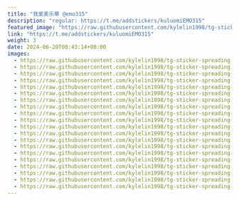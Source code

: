 ```yaml
---
title: "我爱美乐蒂 @emo315"
description: "regular: https://t.me/addstickers/kuluomiEMO315"
featured_image: "https://raw.githubusercontent.com/kylelin1998/tg-sticker-spreading-worldwide-images/main/img/8b4bc593-8bf0-4aef-8164-f095e99b7c40.jpg"
link: "https://t.me/addstickers/kuluomiEMO315"
weight: 3
date: 2024-06-20T08:43:14+08:00
images:
  - https://raw.githubusercontent.com/kylelin1998/tg-sticker-spreading-worldwide-images/main/img/8b4bc593-8bf0-4aef-8164-f095e99b7c40.jpg
  - https://raw.githubusercontent.com/kylelin1998/tg-sticker-spreading-worldwide-images/main/img/5d54c9b0-54e1-410e-86b0-d723529f42e9.jpg
  - https://raw.githubusercontent.com/kylelin1998/tg-sticker-spreading-worldwide-images/main/img/a5ddb6be-8bdc-421e-8c03-cbad28d4dd7b.jpg
  - https://raw.githubusercontent.com/kylelin1998/tg-sticker-spreading-worldwide-images/main/img/88744a1b-ca53-4826-896a-3a8d732e7f02.jpg
  - https://raw.githubusercontent.com/kylelin1998/tg-sticker-spreading-worldwide-images/main/img/c026d7cc-08bc-4d6c-a1d6-98626201d9a1.jpg
  - https://raw.githubusercontent.com/kylelin1998/tg-sticker-spreading-worldwide-images/main/img/8fbb1810-c8e5-4fab-8e74-1606b9cb84b1.jpg
  - https://raw.githubusercontent.com/kylelin1998/tg-sticker-spreading-worldwide-images/main/img/11a045e2-5525-4c4c-b782-bf650027888e.jpg
  - https://raw.githubusercontent.com/kylelin1998/tg-sticker-spreading-worldwide-images/main/img/db038ad7-8f3a-45b4-b637-704f25267f25.jpg
  - https://raw.githubusercontent.com/kylelin1998/tg-sticker-spreading-worldwide-images/main/img/281ba6a3-f75d-48ba-9cc3-f3846db22178.jpg
  - https://raw.githubusercontent.com/kylelin1998/tg-sticker-spreading-worldwide-images/main/img/aa1fef0d-a8cb-4788-b863-3ff78c62f45e.jpg
  - https://raw.githubusercontent.com/kylelin1998/tg-sticker-spreading-worldwide-images/main/img/6d2e1041-56d7-4110-9780-f011fa156a5d.jpg
  - https://raw.githubusercontent.com/kylelin1998/tg-sticker-spreading-worldwide-images/main/img/ce05f412-47c2-4595-a907-40d493289680.jpg
  - https://raw.githubusercontent.com/kylelin1998/tg-sticker-spreading-worldwide-images/main/img/34dc3b13-e950-4317-961d-ab304dc90231.jpg
  - https://raw.githubusercontent.com/kylelin1998/tg-sticker-spreading-worldwide-images/main/img/59ca9d09-e28f-47ad-99fe-670c715c93ef.jpg
  - https://raw.githubusercontent.com/kylelin1998/tg-sticker-spreading-worldwide-images/main/img/d25e854d-32a4-4ef6-a6b6-56424e3e867c.jpg
  - https://raw.githubusercontent.com/kylelin1998/tg-sticker-spreading-worldwide-images/main/img/54671a71-3fef-454d-a5d8-11134ecec1ab.jpg
  - https://raw.githubusercontent.com/kylelin1998/tg-sticker-spreading-worldwide-images/main/img/9339388a-30f2-4d79-84fd-4d2cee69e590.jpg
  - https://raw.githubusercontent.com/kylelin1998/tg-sticker-spreading-worldwide-images/main/img/9fd996cf-100f-4cd1-9399-59225f97c795.jpg
  - https://raw.githubusercontent.com/kylelin1998/tg-sticker-spreading-worldwide-images/main/img/705bfdc0-4c87-4bf1-87df-f4b834a53536.jpg
  - https://raw.githubusercontent.com/kylelin1998/tg-sticker-spreading-worldwide-images/main/img/d1d3e8b4-9936-4f59-beff-7f6c73543d84.jpg
---
```

